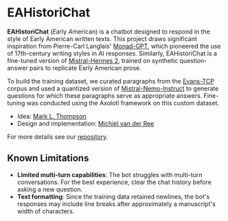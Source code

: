 # EAHistoriChat

**EAHistoriChat** (*E*arly *A*merican) is a chatbot designed to respond in the style of Early American written texts. This project draws significant inspiration from Pierre-Carl Langlais' [Monad-GPT](https://huggingface.co/Pclanglais/MonadGPT), which pioneered the use of 17th-century writing styles in AI responses. Similarly, EAHistoriChat is a fine-tuned version of [Mistral-Hermes 2](https://huggingface.co/teknium/OpenHermes-2-Mistral-7B), trained on synthetic question-answer pairs to replicate Early American prose.

To build the training dataset, we curated paragraphs from the [Evans-TCP](https://textcreationpartnership.org/tcp-texts/evans-tcp-evans-early-american-imprints/) corpus and used a quantized version of [Mistral-Nemo-Instruct](https://huggingface.co/neuralmagic/Mistral-Nemo-Instruct-2407-FP8) to generate questions for which these paragraphs serve as appropriate answers. Fine-tuning was conducted using the Axolotl framework on this custom dataset.

- Idea: [Mark L. Thompson](https://www.rug.nl/staff/m.l.thompson)
- Design and implementation: [Michiel van der Ree](https://www.rug.nl/staff/michiel.van.der.ree/)

For more details see our [repository](https://github.com/UG-Team-Data-Science/ea-historichat).

## Known Limitations
- **Limited multi-turn capabilities**: The bot struggles with multi-turn conversations. For the best experience, clear the chat history before asking a new question.
- **Text formatting**: Since the training data retained newlines, the bot's responses may include line breaks after approximately a manuscript's width of characters.
